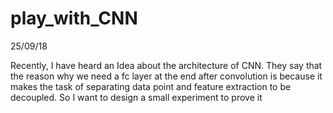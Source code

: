 # play_with_CNN

25/09/18

Recently, I have heard an Idea about the architecture of CNN. They say that the reason why we need a fc layer at the end after convolution is because it makes the task of separating data point and feature extraction to be decoupled. So I want to design a small experiment to prove it
